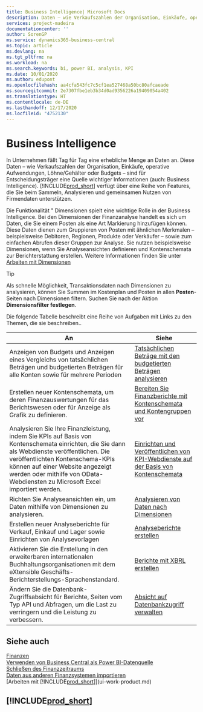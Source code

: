 ```yaml
---
title: Business Intelligence| Microsoft Docs
description: Daten – wie Verkaufszahlen der Organisation, Einkäufe, operative Aufwendungen, Löhne/Gehälter oder Budgets analysieren und erfassen, die für Entscheidungsträger eine Quelle wichtiger Informationen sind.
services: project-madeira
documentationcenter: ''
author: SorenGP
ms.service: dynamics365-business-central
ms.topic: article
ms.devlang: na
ms.tgt_pltfrm: na
ms.workload: na
ms.search.keywords: bi, power BI, analysis, KPI
ms.date: 10/01/2020
ms.author: edupont
ms.openlocfilehash: aa4cfa543fc7c5cf1ea527468a50bc80afcaeade
ms.sourcegitcommit: 2e7307fbe1eb3b34d0ad9356226a19409054a402
ms.translationtype: HT
ms.contentlocale: de-DE
ms.lasthandoff: 12/17/2020
ms.locfileid: "4752130"
---
```

# <a name="business-intelligence"></a>Business Intelligence
In Unternehmen fällt Tag für Tag eine erhebliche Menge an Daten an. Diese Daten – wie Verkaufszahlen der Organisation, Einkäufe, operative Aufwendungen, Löhne/Gehälter oder Budgets – sind für Entscheidungsträger eine Quelle wichtiger Informationen (auch: Business Intelligence). [!INCLUDE[prod_short](includes/prod_short.md)] verfügt über eine Reihe von Features, die Sie beim Sammeln, Analysieren und gemeinsamen Nutzen von Firmendaten unterstützen.

Die Funktionalität " Dimensionen spielt eine wichtige Rolle in der Business Intelligence. Bei den Dimensionen der Finanzanalyse handelt es sich um Daten, die Sie einem Posten als eine Art Markierung hinzufügen können. Diese Daten dienen zum Gruppieren von Posten mit ähnlichen Merkmalen – beispielsweise Debitoren, Regionen, Produkte oder Verkäufer – sowie zum einfachen Abrufen dieser Gruppen zur Analyse. Sie nutzen beispielsweise Dimensionen, wenn Sie Analyseansichten definieren und Kontenschemata zur Berichterstattung erstellen. Weitere Informationen finden Sie unter [Arbeiten mit Dimensionen](finance-dimensions.md)

> [!TIP]
> Als schnelle Möglichkeit, Transaktionsdaten nach Dimensionen zu analysieren, können Sie Summen im Kostenplan und Posten in allen **Posten**-Seiten nach Dimensionen filtern. Suchen Sie nach der Aktion **Dimensionsfilter festlegen**.  

Die folgende Tabelle beschreibt eine Reihe von Aufgaben mit Links zu den Themen, die sie beschreiben..  

| An | Siehe |
| --- | --- |
|Anzeigen von Budgets und Anzeigen eines Vergleichs von tatsächlichen Beträgen und budgetierten Beträgen für alle Konten sowie für mehrere Perioden|[Tatsächlichen Beträge mit den budgetierten Beträgen analysieren](bi-how-analyze-actual-versus-budget.md)|
|Erstellen neuer Kontenschemata, um deren Finanzauswertungen für das Berichtswesen oder für Anzeige als Grafik zu definieren.|[Bereiten Sie Finanzberichte mit Kontenschemata und Kontengruppen vor](bi-how-work-account-schedule.md)|
|Analysieren Sie Ihre Finanzleistung, indem Sie KPIs auf Basis von Kontenschemata einrichten, die Sie dann als Webdienste veröffentlichen. Die veröffentlichten Kontenschema-KPIs können auf einer Website angezeigt werden oder mithilfe von OData-Webdiensten zu Microsoft Excel importiert werden.|[Einrichten und Veröffentlichen von KPI-Webdienste auf der Basis von Kontenschemata](bi-how-to-set-up-and-publish-kpi-web-services-based-on-account-schedules.md)|
|Richten Sie Analyseansichten ein, um Daten mithilfe von Dimensionen zu analysieren.|[Analysieren von Daten nach Dimensionen](bi-how-analyze-data-dimension.md)|
|Erstellen neuer Analyseberichte für Verkauf, Einkauf und Lager sowie Einrichten von Analysevorlagen|[Analyseberichte erstellen](bi-how-create-analysis-views-reports.md)|
|Aktivieren Sie die Erstellung in den erweiterbaren internationalen Buchhaltungsorganisationen mit dem eXtensible Geschäfts-Berichterstellungs-Sprachenstandard.|[Berichte mit XBRL erstellen](bi-create-reports-with-xbrl.md)|
|Ändern Sie die Datenbank-Zugriffsabsicht für Berichte, Seiten vom Typ API und Abfragen, um die Last zu verringern und die Leistung zu verbessern.|[Absicht auf Datenbankzugriff verwalten](admin-data-access-intent.md)|

## <a name="see-also"></a>Siehe auch
[Finanzen](finance.md)    
[Verwenden von Business Central als Power BI-Datenquelle](across-how-use-financials-data-source-powerbi.md)  
[Schließen des Finanzzeitraums](year-close-years-periods.md)  
[Daten aus anderen Finanzsystemen importieren](across-import-data-configuration-packages.md)  
[Arbeiten mit [!INCLUDE[prod_short](includes/prod_short.md)]](ui-work-product.md)

## [!INCLUDE[prod_short](includes/free_trial_md.md)]  
